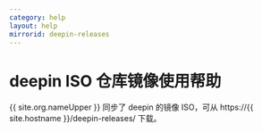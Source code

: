 ```yaml
---
category: help
layout: help
mirrorid: deepin-releases
---
```


# deepin ISO 仓库镜像使用帮助

{{ site.org.nameUpper }} 同步了 deepin 的镜像 ISO，可从 https://{{ site.hostname }}/deepin-releases/ 下载。